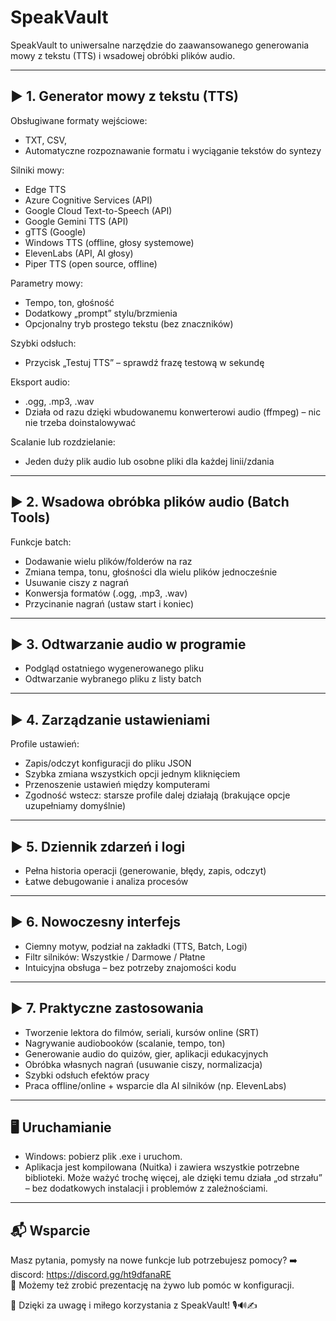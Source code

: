 # SpeakVault

SpeakVault to uniwersalne narzędzie do zaawansowanego generowania mowy z tekstu (TTS) i wsadowej obróbki plików audio.

---

## ▶️ 1. Generator mowy z tekstu (TTS)

Obsługiwane formaty wejściowe:
- TXT, CSV,
- Automatyczne rozpoznawanie formatu i wyciąganie tekstów do syntezy

Silniki mowy:
- Edge TTS
- Azure Cognitive Services (API)
- Google Cloud Text-to-Speech (API)
- Google Gemini TTS (API)
- gTTS (Google)
- Windows TTS (offline, głosy systemowe)
- ElevenLabs (API, AI głosy)
- Piper TTS (open source, offline)

Parametry mowy:
- Tempo, ton, głośność
- Dodatkowy „prompt” stylu/brzmienia
- Opcjonalny tryb prostego tekstu (bez znaczników)

Szybki odsłuch:
- Przycisk „Testuj TTS” – sprawdź frazę testową w sekundę

Eksport audio:
- .ogg, .mp3, .wav
- Działa od razu dzięki wbudowanemu konwerterowi audio (ffmpeg) – nic nie trzeba doinstalowywać

Scalanie lub rozdzielanie:
- Jeden duży plik audio lub osobne pliki dla każdej linii/zdania

---

## ▶️ 2. Wsadowa obróbka plików audio (Batch Tools)

Funkcje batch:
- Dodawanie wielu plików/folderów na raz
- Zmiana tempa, tonu, głośności dla wielu plików jednocześnie
- Usuwanie ciszy z nagrań
- Konwersja formatów (.ogg, .mp3, .wav)
- Przycinanie nagrań (ustaw start i koniec)

---

## ▶️ 3. Odtwarzanie audio w programie

- Podgląd ostatniego wygenerowanego pliku
- Odtwarzanie wybranego pliku z listy batch

---

## ▶️ 4. Zarządzanie ustawieniami

Profile ustawień:
- Zapis/odczyt konfiguracji do pliku JSON
- Szybka zmiana wszystkich opcji jednym kliknięciem
- Przenoszenie ustawień między komputerami
- Zgodność wstecz: starsze profile dalej działają (brakujące opcje uzupełniamy domyślnie)

---

## ▶️ 5. Dziennik zdarzeń i logi

- Pełna historia operacji (generowanie, błędy, zapis, odczyt)
- Łatwe debugowanie i analiza procesów

---

## ▶️ 6. Nowoczesny interfejs

- Ciemny motyw, podział na zakładki (TTS, Batch, Logi)
- Filtr silników: Wszystkie / Darmowe / Płatne
- Intuicyjna obsługa – bez potrzeby znajomości kodu

---

## ▶️ 7. Praktyczne zastosowania

- Tworzenie lektora do filmów, seriali, kursów online (SRT)
- Nagrywanie audiobooków (scalanie, tempo, ton)
- Generowanie audio do quizów, gier, aplikacji edukacyjnych
- Obróbka własnych nagrań (usuwanie ciszy, normalizacja)
- Szybki odsłuch efektów pracy
- Praca offline/online + wsparcie dla AI silników (np. ElevenLabs)

---

## 🖥️ Uruchamianie

- Windows: pobierz plik .exe i uruchom.
- Aplikacja jest kompilowana  (Nuitka) i zawiera wszystkie potrzebne biblioteki. Może ważyć trochę więcej, ale dzięki temu działa „od strzału” – bez dodatkowych instalacji i problemów z zależnościami.

---

## 📬 Wsparcie

Masz pytania, pomysły na nowe funkcje lub potrzebujesz pomocy?
➡️ discord: https://discord.gg/ht9dfanaRE  
🎥 Możemy też zrobić prezentację na żywo lub pomóc w konfiguracji.

🙏 Dzięki za uwagę i miłego korzystania z SpeakVault! 🎙️🔊✍️
